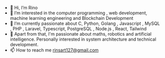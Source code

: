 - 👋 Hi, I’m Rino
- 👀 I’m interested in the computer programming , web development, machine learning engineering and Blockchain Development 
- 🌱 I’m currently passionate about C, Python, Golang , Javascript , MySQL , PHP , Laravel, Typescript, PostgreSQL , Node.js , React, Tailwind 
- 🥷 Apart from that, I'm passionate about maths, robotics and artificial intelligence. Personally interested in system architecture and technical development. 
- 📫 How to reach me rinsart127@gmail.com

<!---
HairanRins/HairanRins is a ✨ special ✨ repository because its `README.md` (this file) appears on your GitHub profile.
You can click the Preview link to take a look at your changes.
--->

<script src="https://gist.github.com/HairanRins/59d2ff6f14ef2fa9fe7ad852057ec5a2.js"></script>
